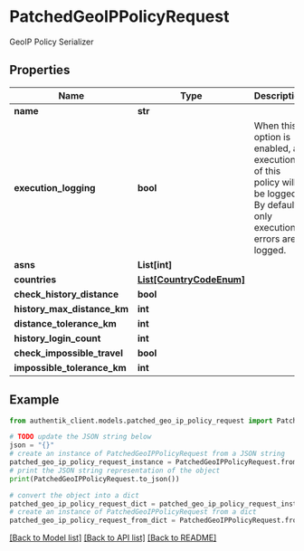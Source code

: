# PatchedGeoIPPolicyRequest

GeoIP Policy Serializer

## Properties

Name | Type | Description | Notes
------------ | ------------- | ------------- | -------------
**name** | **str** |  | [optional] 
**execution_logging** | **bool** | When this option is enabled, all executions of this policy will be logged. By default, only execution errors are logged. | [optional] 
**asns** | **List[int]** |  | [optional] 
**countries** | [**List[CountryCodeEnum]**](CountryCodeEnum.md) |  | [optional] 
**check_history_distance** | **bool** |  | [optional] 
**history_max_distance_km** | **int** |  | [optional] 
**distance_tolerance_km** | **int** |  | [optional] 
**history_login_count** | **int** |  | [optional] 
**check_impossible_travel** | **bool** |  | [optional] 
**impossible_tolerance_km** | **int** |  | [optional] 

## Example

```python
from authentik_client.models.patched_geo_ip_policy_request import PatchedGeoIPPolicyRequest

# TODO update the JSON string below
json = "{}"
# create an instance of PatchedGeoIPPolicyRequest from a JSON string
patched_geo_ip_policy_request_instance = PatchedGeoIPPolicyRequest.from_json(json)
# print the JSON string representation of the object
print(PatchedGeoIPPolicyRequest.to_json())

# convert the object into a dict
patched_geo_ip_policy_request_dict = patched_geo_ip_policy_request_instance.to_dict()
# create an instance of PatchedGeoIPPolicyRequest from a dict
patched_geo_ip_policy_request_from_dict = PatchedGeoIPPolicyRequest.from_dict(patched_geo_ip_policy_request_dict)
```
[[Back to Model list]](../README.md#documentation-for-models) [[Back to API list]](../README.md#documentation-for-api-endpoints) [[Back to README]](../README.md)


